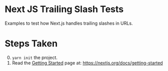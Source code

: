 # Next JS Trailing Slash Tests
Examples to test how Next.js handles trailing slashes in URLs.


# Steps Taken
0. `yarn init` the project.
1. Read the [Getting Started](https://nextjs.org/docs/getting-started) page at: https://nextjs.org/docs/getting-started
